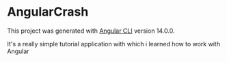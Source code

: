 # AngularCrash

This project was generated with [Angular CLI](https://github.com/angular/angular-cli) version 14.0.0.

It's a really simple tutorial application with which i learned how to work with Angular
